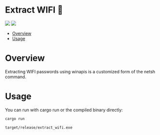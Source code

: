 # Extract WIFI 🦀

<p align="left">
	<a href="https://www.rust-lang.org/"><img src="https://img.shields.io/badge/made%20with-Rust-red"></a>
	<a href="#"><img src="https://img.shields.io/badge/platform-windows-blueviolet"></a>
</p>

- [Overview](#overview)
- [Usage](#usage)

# Overview
Extracting WIFI passwords using winapis is a customized form of the netsh command.

# Usage 
You can run with cargo run or the compiled binary directly:
```sh
cargo run
```
```sh
target/release/extract_wifi.exe
```